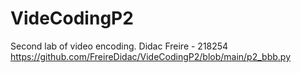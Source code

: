 # VideCodingP2
 Second lab of video encoding. Didac Freire - 218254
 https://github.com/FreireDidac/VideCodingP2/blob/main/p2_bbb.py
 
